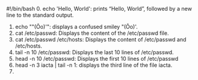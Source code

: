 #!/bin/bash
0. echo 'Hello, World': prints “Hello, World”, followed by a new line to the standard output. 
1. echo "\"(Ôo)'": displays a confused smiley "(Ôo)'.
2. cat /etc/passwd: Displays the content of the /etc/passwd file.
3. cat /etc/passwd /etc/hosts: Displays the content of /etc/passwd and /etc/hosts.
4. tail -n 10 /etc/passwd: Displays the last 10 lines of /etc/passwd.
5. head -n 10 /etc/passwd: Displays the first 10 lines of /etc/passwd
6. head -n 3 iacta | tail -n 1: displays the third line of the file iacta.
7. 
